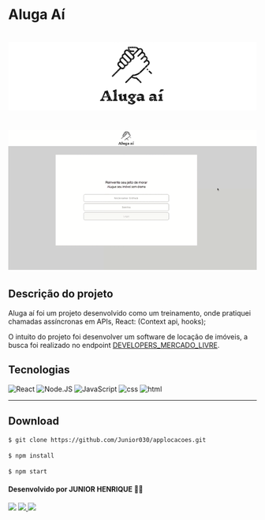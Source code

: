 # Aluga Aí

<h1 style="text-align: center; background: white;">
  <img src="./src/img/Logo.png" alt="Projeto.gif">
</h1>

<h1 style="text-align: center;">
  <img src="./src/img/Projeto.gif" alt="Projeto.gif">
</h1>

## Descrição do projeto

Aluga aí foi um projeto desenvolvido como um treinamento, onde pratiquei chamadas assíncronas em APIs, React: (Context api, hooks);
 
O intuito do projeto foi desenvolver um software de locação de imóveis, a busca foi realizado
no endpoint [DEVELOPERS_MERCADO_LIVRE](https://developers.mercadolivre.com.br/pt_br/api-docs-pt-br).

## Tecnologias


![React](https://img.shields.io/badge/React-20232A?style=for-the-badge&logo=react&logoColor=61DAFB)
![Node.JS](https://img.shields.io/badge/Node.js-339933?style=for-the-badge&logo=nodedotjs&logoColor=white) 
![JavaScript](https://img.shields.io/badge/JavaScript-F7DF1E?style=for-the-badge&logo=javascript&logoColor=black)
![css](https://img.shields.io/badge/CSS3-1572B6?style=for-the-badge&logo=css3&logoColor=white)
![html](https://img.shields.io/badge/HTML5-E34F26?style=for-the-badge&logo=html5&logoColor=whit)


---

## Download

```
$ git clone https://github.com/Junior030/applocacoes.git

$ npm install

$ npm start

```

#### Desenvolvido por JUNIOR HENRIQUE 👩‍💻


<a href="https://www.linkedin.com/in/juniorhenrique030/"><img src="https://img.shields.io/badge/LinkedIn-0077B5?style=for-the-badge&logo=linkedin&logoColor=white" /></a>
<a href="https://github.com/Junior030">
<img src="https://img.shields.io/badge/GitHub-100000?style=for-the-badge&logo=github&logoColor=white" /> </a>
<a href="https://ubuntu.com/download">
<img src="https://img.shields.io/badge/Ubuntu-E95420?style=for-the-badge&logo=ubuntu&logoColor=white">
</a>